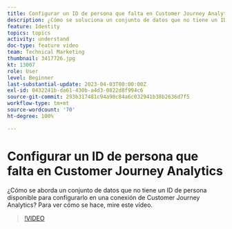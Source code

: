 ```yaml
---
title: Configurar un ID de persona que falta en Customer Journey Analytics
description: ¿Cómo se soluciona un conjunto de datos que no tiene un ID de persona disponible para configurar? Para ver cómo se hace, mire este vídeo.
feature: Identity
topics: topics
activity: understand
doc-type: feature video
team: Technical Marketing
thumbnail: 3417726.jpg
kt: 13007
role: User
level: Beginner
last-substantial-update: 2023-04-03T00:00:00Z
exl-id: 0432241b-da61-430b-a4d3-0822d8f994c6
source-git-commit: 293b317481c94a90c84a6c032941b38b2636d7f5
workflow-type: tm+mt
source-wordcount: '70'
ht-degree: 100%

---
```


# Configurar un ID de persona que falta en Customer Journey Analytics

¿Cómo se aborda un conjunto de datos que no tiene un ID de persona disponible para configurarlo en una conexión de Customer Journey Analytics? Para ver cómo se hace, mire este vídeo.

>[!VIDEO](https://video.tv.adobe.com/v/3422072/?quality=12&learn=on&captions=spa)
